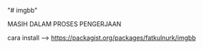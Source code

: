 "# imgbb" 


MASIH DALAM PROSES PENGERJAAN

cara install --> https://packagist.org/packages/fatkulnurk/imgbb
